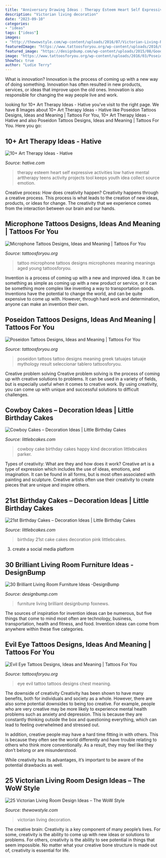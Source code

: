 ```yaml
---
title: "Anniversary Drawing Ideas : Therapy Esteem Heart Self Expressive Activities Low Hative Mental Arttherapy Teens Activity Projects Tool Keeps Youth Idea Collect Source Emotion"
description: "Victorian living decoration"
date: "2023-09-10"
categories:
- "ideas"
tags: ["ideas"]
images:
- "http://thewowstyle.com/wp-content/uploads/2016/07/Victorian-Living-Room-Design-Ideas.jpg"
featuredImage: "https://www.tattoosforyou.org/wp-content/uploads/2016/05/The-Evil-Eye-Tattoo.jpg"
featured_image: "https://designbump.com/wp-content/uploads/2015/08/Good-Interior-Design-and-Living-Room-Furniture-Design-Idea.jpg"
image: "https://www.tattoosforyou.org/wp-content/uploads/2016/03/Poseidon-Tattoos.jpg"
ShowToc: true
author: "Ludie Terry"
---
```



What is innovation?
Innovation is the process of coming up with a new way of doing something. Innovation has often resulted in new products, services, or ideas that improve upon the old ones. Innovation is also responsible for changing the way people live and work.

	

		
looking for 10+ Art Therapy Ideas - Hative you've visit to the right page. We have 8 Images about 10+ Art Therapy Ideas - Hative like Poseidon Tattoos Designs, Ideas and Meaning | Tattoos For You, 10+ Art Therapy Ideas - Hative and also Poseidon Tattoos Designs, Ideas and Meaning | Tattoos For You. Here you go:
		
    
## 10+ Art Therapy Ideas - Hative

<img loading=lazy src="https://hative.com/wp-content/uploads/2014/05/art-therapy-ideas/5-art-therapy-ideas.jpg" onerror="this.onerror=null;this.src='https://tse4.mm.bing.net/th?id=OIP.4zai1rYDoWpjCmQ3gWgbqAHaHa&amp;pid=15.1';" alt="10+ Art Therapy Ideas - Hative">

_Source: hative.com_

>therapy esteem heart self expressive activities low hative mental arttherapy teens activity projects tool keeps youth idea collect source emotion. 

	

Creative process: How does creativity happen?
Creativity happens through a creative process. This process is what leads to the creation of new ideas, products, or ideas for change. The creativity that we experience comes from the interaction between our brain and our hands.

    
## Microphone Tattoos Designs, Ideas And Meaning | Tattoos For You

<img loading=lazy src="https://www.tattoosforyou.org/wp-content/uploads/2016/03/Microphone-Tattoo.jpg" onerror="this.onerror=null;this.src='https://tse3.mm.bing.net/th?id=OIP.AZEjjw4zMLlAyAbv8WI2SwHaJ4&amp;pid=15.1';" alt="Microphone Tattoos Designs, Ideas and Meaning | Tattoos For You">

_Source: tattoosforyou.org_

>tattoo microphone tattoos designs microphones meaning meanings aged young tattoosforyou. 

	

Invention is a process of coming up with a new and improved idea. It can be something as simple as coming up with a new product or service, or it can be something more complex like inventing a way to transportation goods. Inventions have the potential to change the world, and can be quite expensive to come up with. However, through hard work and determination, anyone can make an invention their own.

    
## Poseidon Tattoos Designs, Ideas And Meaning | Tattoos For You

<img loading=lazy src="https://www.tattoosforyou.org/wp-content/uploads/2016/03/Poseidon-Tattoos.jpg" onerror="this.onerror=null;this.src='https://tse3.mm.bing.net/th?id=OIP.dPSW_GS0ZCIyRsuADgAuzwHaLH&amp;pid=15.1';" alt="Poseidon Tattoos Designs, Ideas and Meaning | Tattoos For You">

_Source: tattoosforyou.org_

>poseidon tattoos tattoo designs meaning greek tatuajes tatuaje mythology result seleccionar tablero tattoosforyou. 

	

Creative problem solving
Creative problem solving is the process of coming up with creative solutions to problems. It can be used in a variety of fields, but is especially useful when it comes to creative work. By using creativity, you can come up with unique and successful solutions to difficult challenges.

    
## Cowboy Cakes – Decoration Ideas | Little Birthday Cakes

<img loading=lazy src="http://www.littlebcakes.com/wp-content/uploads/2014/02/Cowboy-Cake.jpg" onerror="this.onerror=null;this.src='https://tse1.mm.bing.net/th?id=OIP.xTADRv11sYCvkGf27jbytAHaJ4&amp;pid=15.1';" alt="Cowboy Cakes – Decoration Ideas | Little Birthday Cakes">

_Source: littlebcakes.com_

>cowboy cake birthday cakes happy kind decoration littlebcakes parker. 

	

Types of creativity: What are they and how does it work?
Creative art is a type of expression which includes the use of ideas, emotions, and imagination. It can be found in all forms, but is most often associated with painting and sculpture. Creative artists often use their creativity to create pieces that are unique and inspire others.

    
## 21st Birthday Cakes – Decoration Ideas | Little Birthday Cakes

<img loading=lazy src="https://www.littlebcakes.com/wp-content/uploads/2014/02/Images-of-21st-Birthday-Cakes.jpg" onerror="this.onerror=null;this.src='https://tse3.mm.bing.net/th?id=OIP.7ceUCD8BGLXEkUFyYyEfdAHaJ4&amp;pid=15.1';" alt="21st Birthday Cakes – Decoration Ideas | Little Birthday Cakes">

_Source: littlebcakes.com_

>birthday 21st cake cakes decoration pink littlebcakes. 

	

3. create a social media platform

    
## 30 Brilliant Living Room Furniture Ideas -DesignBump

<img loading=lazy src="https://designbump.com/wp-content/uploads/2015/08/Good-Interior-Design-and-Living-Room-Furniture-Design-Idea.jpg" onerror="this.onerror=null;this.src='https://tse4.mm.bing.net/th?id=OIP.kzupDcHm3fMyBUruLXj4pAHaDt&amp;pid=15.1';" alt="30 Brilliant Living Room Furniture Ideas -DesignBump">

_Source: designbump.com_

>furniture living brilliant designbump foxnews. 

	

The sources of inspiration for invention ideas can be numerous, but five things that come to mind most often are technology, business, transportation, health and fitness, and food. Invention ideas can come from anywhere within these five categories.

    
## Evil Eye Tattoos Designs, Ideas And Meaning | Tattoos For You

<img loading=lazy src="https://www.tattoosforyou.org/wp-content/uploads/2016/05/The-Evil-Eye-Tattoo.jpg" onerror="this.onerror=null;this.src='https://tse3.mm.bing.net/th?id=OIP.I7JsCHN3MhNe8u7S8YhplgHaJ3&amp;pid=15.1';" alt="Evil Eye Tattoos Designs, Ideas and Meaning | Tattoos For You">

_Source: tattoosforyou.org_

>eye evil tattoo tattoos designs chest meaning. 

	

The downside of creativity
Creativity has been shown to have many benefits, both for individuals and society as a whole. However, there are also some potential downsides to being too creative.
For example, people who are very creative may be more likely to experience mental health problems such as anxiety and depression. This is because they are constantly thinking outside the box and questioning everything, which can lead to feeling overwhelmed and stressed out.

In addition, creative people may have a hard time fitting in with others. This is because they often see the world differently and have trouble relating to others who think more conventionally. As a result, they may feel like they don’t belong or are misunderstood.

While creativity has its advantages, it’s important to be aware of the potential drawbacks as well.

    
## 25 Victorian Living Room Design Ideas – The WoW Style

<img loading=lazy src="http://thewowstyle.com/wp-content/uploads/2016/07/Victorian-Living-Room-Design-Ideas.jpg" onerror="this.onerror=null;this.src='https://tse2.mm.bing.net/th?id=OIP.fvA6Iv5kVsfsS1WrH6Hx7QHaJ4&amp;pid=15.1';" alt="25 Victorian Living Room Design Ideas – The WoW Style">

_Source: thewowstyle.com_

>victorian living decoration. 

	

The creative brain:
Creativity is a key component of many people’s lives. For some, creativity is the ability to come up with new ideas or solutions to problems. For others, creativity is the ability to see potential in things that seem impossible. No matter what your creative bone structure is made out of, creativity is essential for life.

